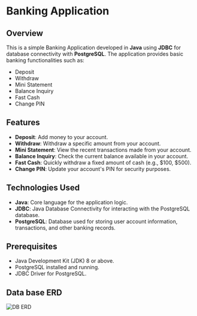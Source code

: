 # Banking Application

## Overview
This is a simple Banking Application developed in **Java** using **JDBC** for database connectivity with **PostgreSQL**. The application provides basic banking functionalities such as:
- Deposit
- Withdraw
- Mini Statement
- Balance Inquiry
- Fast Cash
- Change PIN

## Features
- **Deposit**: Add money to your account.
- **Withdraw**: Withdraw a specific amount from your account.
- **Mini Statement**: View the recent transactions made from your account.
- **Balance Inquiry**: Check the current balance available in your account.
- **Fast Cash**: Quickly withdraw a fixed amount of cash (e.g., $100, $500).
- **Change PIN**: Update your account's PIN for security purposes.

## Technologies Used
- **Java**: Core language for the application logic.
- **JDBC**: Java Database Connectivity for interacting with the PostgreSQL database.
- **PostgreSQL**: Database used for storing user account information, transactions, and other banking records.

## Prerequisites
- Java Development Kit (JDK) 8 or above.
- PostgreSQL installed and running.
- JDBC Driver for PostgreSQL.
  
## Data base ERD
![DB ERD](https://github.com/user-attachments/assets/ae9e150b-efa6-4b87-982b-c2443fcc9c1d)




